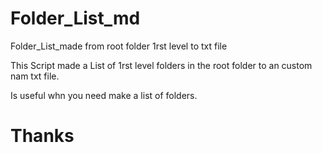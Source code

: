 # Folder_List_md
 Folder_List_made from root folder 1rst level to txt file

 This Script made a List of 1rst level folders in the root folder to an custom nam txt file.
 
 Is useful whn you need make a list of folders.

 # Thanks
